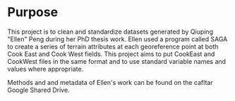 # Purpose

This project is to clean and standardize datasets generated by Qiuping "Ellen" Peng during her PhD thesis work. Ellen used a program called SAGA to create a series of terrain attributes at each georeference point at both Cook East and Cook West fields. This project aims to put CookEast and CookWest files in the same format and to use standard variable names and values where appropriate.

Methods and and metadata of Ellen's work can be found on the cafltar Google Shared Drive.
